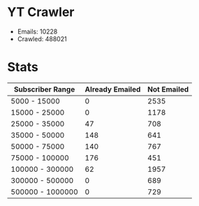 # YT Crawler
- Emails: 10228
- Crawled: 488021

# Stats
| Subscriber Range  | Already Emailed | Not Emailed |
|-------|-------|-------|
| 5000 - 15000 | 0 | 2535 |
| 15000 - 25000 | 0 | 1178 |
| 25000 - 35000 | 47 | 708 |
| 35000 - 50000 | 148 | 641 |
| 50000 - 75000 | 140 | 767 |
| 75000 - 100000 | 176 | 451 |
| 100000 - 300000 | 62 | 1957 |
| 300000 - 500000 | 0 | 689 |
| 500000 - 1000000 | 0 | 729 |
